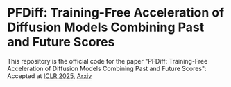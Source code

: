 # PFDiff: Training-Free Acceleration of Diffusion Models Combining Past and Future Scores
This repository is the official code for the paper "PFDiff: Training-Free Acceleration of Diffusion Models Combining Past and Future Scores":
Accepted at [ICLR 2025](https://openreview.net/forum?id=wmmDvZGFK7), [Arxiv](https://arxiv.org/abs/2408.08822)
